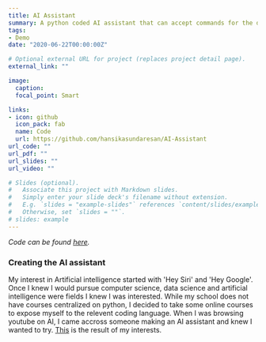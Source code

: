 ```yaml
---
title: AI Assistant
summary: A python coded AI assistant that can accept commands for the date, google search, time, reminders, screenshots, etc.
tags:
- Demo
date: "2020-06-22T00:00:00Z"

# Optional external URL for project (replaces project detail page).
external_link: ""

image:
  caption: 
  focal_point: Smart

links:
- icon: github
  icon_pack: fab
  name: Code
  url: https://github.com/hansikasundaresan/AI-Assistant
url_code: ""
url_pdf: ""
url_slides: ""
url_video: ""

# Slides (optional).
#   Associate this project with Markdown slides.
#   Simply enter your slide deck's filename without extension.
#   E.g. `slides = "example-slides"` references `content/slides/example-slides.md`.
#   Otherwise, set `slides = ""`.
# slides: example
---
```

_Code can be found [here](https://github.com/hansikasundaresan/AI-Assistant)._

### Creating the AI assistant

My interest in Artificial intelligence started with 'Hey Siri' and 'Hey Google'. Once I knew I would pursue computer science, data science and artificial intelligence were fields I knew I was interested. While my school does not have courses centralized on python, I decided to take some online courses to expose myself to the relevent coding language. When I was browsing youtube on AI, I came accross someone making an AI assistant and knew I wanted to try. [This](https://github.com/hansikasundaresan/AI-Assistant) is the result of my interests. 


